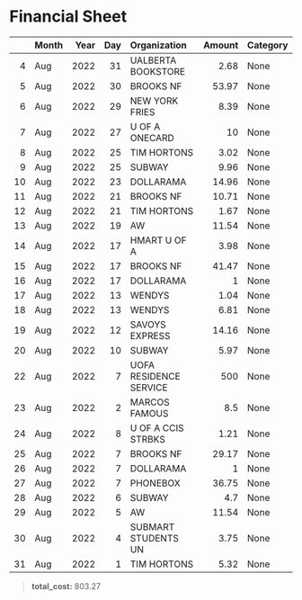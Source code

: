 # Financial Sheet
|    | Month   |   Year |   Day | Organization           |   Amount | Category   |
|---:|:--------|-------:|------:|:-----------------------|---------:|:-----------|
|  4 | Aug     |   2022 |    31 | UALBERTA BOOKSTORE     |     2.68 | None       |
|  5 | Aug     |   2022 |    30 | BROOKS NF              |    53.97 | None       |
|  6 | Aug     |   2022 |    29 | NEW YORK FRIES         |     8.39 | None       |
|  7 | Aug     |   2022 |    27 | U OF A ONECARD         |    10    | None       |
|  8 | Aug     |   2022 |    25 | TIM HORTONS            |     3.02 | None       |
|  9 | Aug     |   2022 |    25 | SUBWAY                 |     9.96 | None       |
| 10 | Aug     |   2022 |    23 | DOLLARAMA              |    14.96 | None       |
| 11 | Aug     |   2022 |    21 | BROOKS NF              |    10.71 | None       |
| 12 | Aug     |   2022 |    21 | TIM HORTONS            |     1.67 | None       |
| 13 | Aug     |   2022 |    19 | AW                     |    11.54 | None       |
| 14 | Aug     |   2022 |    17 | HMART U OF A           |     3.98 | None       |
| 15 | Aug     |   2022 |    17 | BROOKS NF              |    41.47 | None       |
| 16 | Aug     |   2022 |    17 | DOLLARAMA              |     1    | None       |
| 17 | Aug     |   2022 |    13 | WENDYS                 |     1.04 | None       |
| 18 | Aug     |   2022 |    13 | WENDYS                 |     6.81 | None       |
| 19 | Aug     |   2022 |    12 | SAVOYS EXPRESS         |    14.16 | None       |
| 20 | Aug     |   2022 |    10 | SUBWAY                 |     5.97 | None       |
| 22 | Aug     |   2022 |     7 | UOFA RESIDENCE SERVICE |   500    | None       |
| 23 | Aug     |   2022 |     2 | MARCOS FAMOUS          |     8.5  | None       |
| 24 | Aug     |   2022 |     8 | U OF A CCIS STRBKS     |     1.21 | None       |
| 25 | Aug     |   2022 |     7 | BROOKS NF              |    29.17 | None       |
| 26 | Aug     |   2022 |     7 | DOLLARAMA              |     1    | None       |
| 27 | Aug     |   2022 |     7 | PHONEBOX               |    36.75 | None       |
| 28 | Aug     |   2022 |     6 | SUBWAY                 |     4.7  | None       |
| 29 | Aug     |   2022 |     5 | AW                     |    11.54 | None       |
| 30 | Aug     |   2022 |     4 | SUBMART  STUDENTS UN   |     3.75 | None       |
| 31 | Aug     |   2022 |     1 | TIM HORTONS            |     5.32 | None       |

> **total_cost:** 803.27